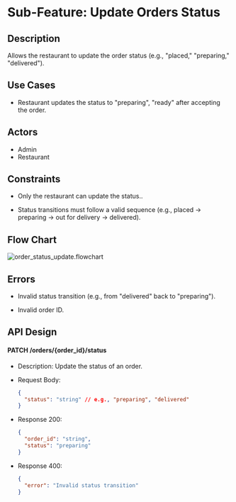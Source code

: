 # Sub-Feature: Update Orders Status

## Description

Allows the restaurant to update the order status (e.g., "placed," "preparing," "delivered").

## Use Cases

- Restaurant updates the status to "preparing", "ready" after accepting the order.

## Actors

- Admin
- Restaurant

## Constraints

- Only the restaurant can update the status..

- Status transitions must follow a valid sequence (e.g., placed → preparing → out for delivery → delivered).

## Flow Chart

![order_status_update.flowchart](https://drive.google.com/uc?export=view&id=1U6-ABTb89WESde8-fXK_w2lB0Oga-VOd)

## Errors

- Invalid status transition (e.g., from "delivered" back to "preparing").

- Invalid order ID.

## API Design

#### PATCH /orders/{order_id}/status

- Description: Update the status of an order.

- Request Body:

  ```json
  {
  	"status": "string" // e.g., "preparing", "delivered"
  }
  ```

- Response 200:

  ```json
  {
  	"order_id": "string",
  	"status": "preparing"
  }
  ```

- Response 400:
  ```json
  {
  	"error": "Invalid status transition"
  }
  ```
